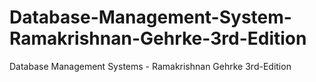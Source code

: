 # Database-Management-System-Ramakrishnan-Gehrke-3rd-Edition
Database Management Systems - Ramakrishnan Gehrke 3rd-Edition
